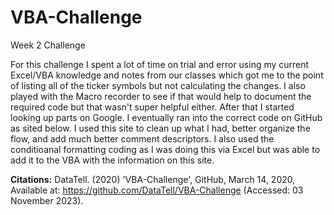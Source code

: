 # VBA-Challenge
Week 2 Challenge

For this challenge I spent a lot of time on trial and error using my current Excel/VBA knowledge and notes from our classes which got me to the point of listing all of the ticker symbols but not calculating the changes.  I also played with the Macro recorder to see if that would help to document the required code but that wasn't super helpful either.  After that I started looking up parts on Google.  I eventually ran into the correct code on GitHub as sited below.  I used this site to clean up what I had, better organize the flow, and add much better comment descriptors. I also used the conditioanal formatting coding as I was doing this via Excel but was able to add it to the VBA with the information on this site.

**Citations:**
DataTell. (2020) 'VBA-Challenge', GitHub, March 14, 2020, Available at: https://github.com/DataTell/VBA-Challenge (Accessed: 03 November 2023).
